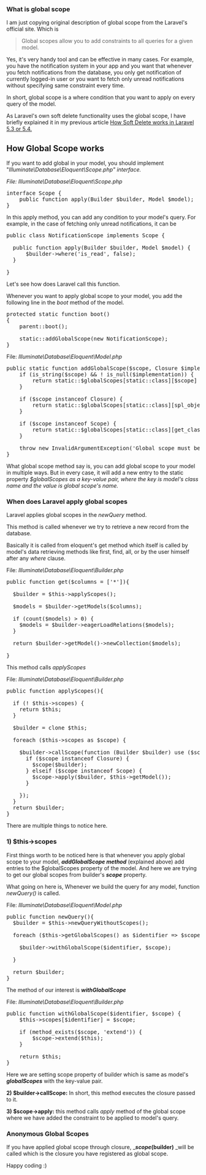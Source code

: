 ### What is global scope

I am just copying original description of global scope from the Laravel's official site. Which is

> Global scopes allow you to add constraints to all queries for a given model.

Yes, it's very handy tool and can be effective in many cases. For example, you have the notification system in your app and you want that whenever you fetch notifications from the database, you only get notification of currently logged-in user or you want to fetch only unread notifications without specifying same constraint every time.

In short, global scope is a where condition that you want to apply on every query of the model.

As Laravel's own soft delete functionality uses the global scope, I have briefly explained it in my previous article [How Soft Delete works in Laravel 5.3 or 5.4\.](http://www.linkedin.com/pulse/how-softdelete-works-laravel-53-taukeer-liaqat)

## How Global Scope works

If you want to add global in your model, you should implement "_Illuminate\Database\Eloquent\Scope.php" interface._

_File: Illuminate\Database\Eloquent\Scope.php_

<pre spellcheck="false"><span class="hljs-class"><span class="hljs-keyword">interface</span> <span class="hljs-title">Scope</span></span> {
    <span class="hljs-keyword">public</span> <span class="hljs-function"><span class="hljs-keyword">function</span> <span class="hljs-title">apply</span><span class="hljs-params">(Builder $builder, Model $model)</span></span>;
}
</pre>

In this apply method, you can add any condition to your model's query. For example, in the case of fetching only unread notifications, it can be

<pre spellcheck="false"><span class="hljs-keyword">public</span> <span class="hljs-class"><span class="hljs-keyword">class</span> <span class="hljs-title">NotificationScope</span> <span class="hljs-keyword">implements</span> <span class="hljs-title">Scope</span></span> {

  ﻿<span class="hljs-keyword">public</span> <span class="hljs-function"><span class="hljs-keyword">function</span> <span class="hljs-title">apply</span><span class="hljs-params">(Builder $builder, Model $model)</span></span> {
      $builder->where(<span class="hljs-string">'is_read'</span>, <span class="hljs-keyword">false</span>);
  }

}
</pre>

Let's see how does Laravel call this function.

Whenever you want to apply global scope to your model, you add the following line in the _boot_ method of the model.

<pre spellcheck="false">protected static function boot()
{
    <span class="hljs-attribute">parent</span>::<span class="hljs-built_in">boot</span>();

    <span class="hljs-attribute">static</span>::<span class="hljs-built_in">addGlobalScope</span>(new NotificationScope);
}
</pre>

File: _Illuminate\Database\Eloquent\Model.php_

<pre spellcheck="false"><span class="hljs-keyword">public</span> <span class="hljs-keyword">static</span> <span class="hljs-function"><span class="hljs-keyword">function</span> <span class="hljs-title">addGlobalScope</span><span class="hljs-params">($scope, Closure $implementation = null)</span></span> {
    <span class="hljs-keyword">if</span> (is_string($scope) && ! is_null($implementation)) {
        <span class="hljs-keyword">return</span> <span class="hljs-keyword">static</span>::$globalScopes[<span class="hljs-keyword">static</span>::class][$scope] = $implementation;
    }

    <span class="hljs-keyword">if</span> ($scope <span class="hljs-keyword">instanceof</span> Closure) {
        <span class="hljs-keyword">return</span> <span class="hljs-keyword">static</span>::$globalScopes[<span class="hljs-keyword">static</span>::class][spl_object_hash($scope)] = $scope;
    }

    <span class="hljs-keyword">if</span> ($scope <span class="hljs-keyword">instanceof</span> Scope) {
        <span class="hljs-keyword">return</span> <span class="hljs-keyword">static</span>::$globalScopes[<span class="hljs-keyword">static</span>::class][get_class($scope)] = $scope;
    }

    <span class="hljs-keyword">throw</span> <span class="hljs-keyword">new</span> InvalidArgumentException(<span class="hljs-string">'Global scope must be an instance of Closure or Scope.'</span>);
}
</pre>

What global scope method say is, you can add global scope to your model in multiple ways. But in every case, it will add a new entry to the static property _$globalScopes as a key-value pair, where the key is model's class name and the value is global scope's name._

### When does Laravel apply global scopes

Laravel applies global scopes in the _newQuery_ method.

This method is called whenever we try to retrieve a new record from the database.

Basically it is called from eloquent's get method which itself is called by model's data retrieving methods like first, find, all, or by the user himself after any _where_ clause.

File: _Illuminate\Database\Eloquent\Builder.php_

<pre spellcheck="false"><span class="hljs-keyword">public</span> <span class="hljs-function"><span class="hljs-keyword">function</span> <span class="hljs-title">get</span><span class="hljs-params">($columns = [<span class="hljs-string">'*'</span>])</span></span>{

  $builder = <span class="hljs-keyword">$this</span>->applyScopes();

  $models = $builder->getModels($columns);

  <span class="hljs-keyword">if</span> (count($models) > <span class="hljs-number">0</span>) {
    $models = $builder->eagerLoadRelations($models);
  }

  <span class="hljs-keyword">return</span> $builder->getModel()->newCollection($models);

}
</pre>

This method calls _applyScopes_

File: _Illuminate\Database\Eloquent\Builder.php_

<pre spellcheck="false"><span class="hljs-keyword">public</span> <span class="hljs-function"><span class="hljs-keyword">function</span> <span class="hljs-title">applyScopes</span><span class="hljs-params">()</span></span>{

  <span class="hljs-keyword">if</span> (! <span class="hljs-keyword">$this</span>->scopes) {
    <span class="hljs-keyword">return</span> <span class="hljs-keyword">$this</span>;
  }

  $builder = <span class="hljs-keyword">clone</span> <span class="hljs-keyword">$this</span>;

  <span class="hljs-keyword">foreach</span> (<span class="hljs-keyword">$this</span>->scopes as $scope) {

    $builder->callScope(<span class="hljs-function"><span class="hljs-keyword">function</span> <span class="hljs-params">(Builder $builder)</span> <span class="hljs-title">use</span> <span class="hljs-params">($scope)</span></span> {
      <span class="hljs-keyword">if</span> ($scope instanceof Closure) {
        $scope($builder);
      } <span class="hljs-keyword">elseif</span> ($scope instanceof Scope) {
        $scope->apply($builder, <span class="hljs-keyword">$this</span>->getModel());
      }

    });
  }
  <span class="hljs-keyword">return</span> $builder;
}
</pre>

There are multiple things to notice here.

### 1) $this->scopes

First things worth to be noticed here is that whenever you apply global scope to your model, _**addGlobalScope method**_ (explained above) add entries to the $globalScopes property of the model. And here we are trying to get our global scopes from builder's _**scope**_ property.

What going on here is, Whenever we build the query for any model, function _newQuery()_ is called.

File: _Illuminate\Database\Eloquent\Model.php_

<pre spellcheck="false"><span class="hljs-keyword">public</span> <span class="hljs-function"><span class="hljs-keyword">function</span> <span class="hljs-title">newQuery</span><span class="hljs-params">()</span></span>{
  $builder = <span class="hljs-keyword">$this</span>->newQueryWithoutScopes();

  <span class="hljs-keyword">foreach</span> (<span class="hljs-keyword">$this</span>->getGlobalScopes() <span class="hljs-keyword">as</span> $identifier => $scope) {

    $builder->withGlobalScope($identifier, $scope);

  }

  <span class="hljs-keyword">return</span> $builder;
}
</pre>

The method of our interest is _**withGlobalScope**_

File: _Illuminate\Database\Eloquent\Builder.php_

<pre spellcheck="false"><span class="hljs-keyword">public</span> <span class="hljs-function"><span class="hljs-keyword">function</span> <span class="hljs-title">withGlobalScope</span><span class="hljs-params">($identifier, $scope)</span></span> {
    <span class="hljs-keyword">$this</span>->scopes[$identifier] = $scope;

    <span class="hljs-keyword">if</span> (method_exists($scope, <span class="hljs-string">'extend'</span>)) {
        $scope->extend(<span class="hljs-keyword">$this</span>);
    }

    <span class="hljs-keyword">return</span> <span class="hljs-keyword">$this</span>;
}
</pre>

Here we are setting scope property of builder which is same as model's _**globalScopes**_ with the key-value pair.

**2) $builder->callScope:** In short, this method executes the closure passed to it.

**3) $scope->apply:** this method calls _apply_ method of the global scope where we have added the constraint to be applied to model's query.

### Anonymous Global Scopes

If you have applied global scope through closure, _**$scope($builder)** _will be called which is the closure you have registered as global scope.

Happy coding :)
